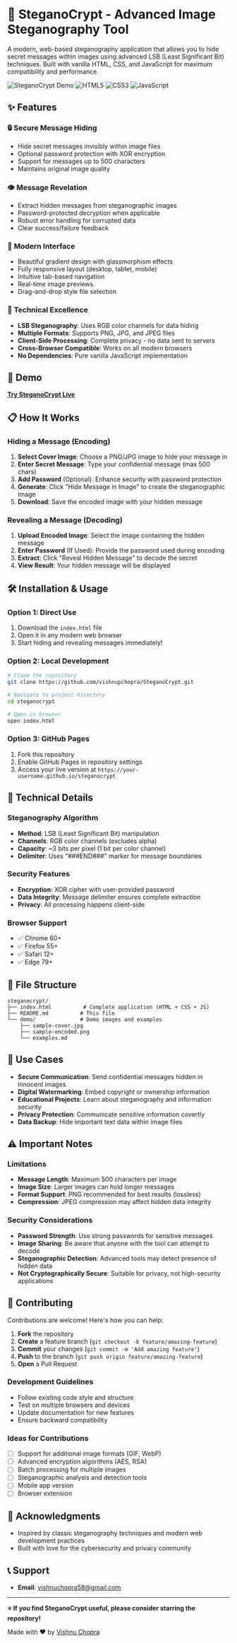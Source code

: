 # 🔐 SteganoCrypt - Advanced Image Steganography Tool

A modern, web-based steganography application that allows you to hide secret messages within images using advanced LSB (Least Significant Bit) techniques. Built with vanilla HTML, CSS, and JavaScript for maximum compatibility and performance.

![SteganoCrypt Demo](https://img.shields.io/badge/Status-Live-brightgreen) ![HTML5](https://img.shields.io/badge/HTML5-E34F26?logo=html5&logoColor=white) ![CSS3](https://img.shields.io/badge/CSS3-1572B6?logo=css3&logoColor=white) ![JavaScript](https://img.shields.io/badge/JavaScript-F7DF1E?logo=javascript&logoColor=black)

## ✨ Features

### 🔒 **Secure Message Hiding**
- Hide secret messages invisibly within image files
- Optional password protection with XOR encryption
- Support for messages up to 500 characters
- Maintains original image quality

### 👁️ **Message Revelation**
- Extract hidden messages from steganographic images
- Password-protected decryption when applicable
- Robust error handling for corrupted data
- Clear success/failure feedback

### 🎨 **Modern Interface**
- Beautiful gradient design with glassmorphism effects
- Fully responsive layout (desktop, tablet, mobile)
- Intuitive tab-based navigation
- Real-time image previews
- Drag-and-drop style file selection

### 🔧 **Technical Excellence**
- **LSB Steganography**: Uses RGB color channels for data hiding
- **Multiple Formats**: Supports PNG, JPG, and JPEG files
- **Client-Side Processing**: Complete privacy - no data sent to servers
- **Cross-Browser Compatible**: Works on all modern browsers
- **No Dependencies**: Pure vanilla JavaScript implementation

## 🚀 Demo

**[Try SteganoCrypt Live](https://vishnupchopra.github.io/SteganoCrypt/)**

## 📋 How It Works

### Hiding a Message (Encoding)
1. **Select Cover Image**: Choose a PNG/JPG image to hide your message in
2. **Enter Secret Message**: Type your confidential message (max 500 chars)
3. **Add Password** (Optional): Enhance security with password protection
4. **Generate**: Click "Hide Message in Image" to create the steganographic image
5. **Download**: Save the encoded image with your hidden message

### Revealing a Message (Decoding)
1. **Upload Encoded Image**: Select the image containing the hidden message
2. **Enter Password** (If Used): Provide the password used during encoding
3. **Extract**: Click "Reveal Hidden Message" to decode the secret
4. **View Result**: Your hidden message will be displayed

## 🛠️ Installation & Usage

### Option 1: Direct Use
1. Download the `index.html` file
2. Open it in any modern web browser
3. Start hiding and revealing messages immediately!

### Option 2: Local Development
```bash
# Clone the repository
git clone https://github.com/vishnupchopra/SteganoCrypt.git

# Navigate to project directory
cd steganocrypt

# Open in browser
open index.html
```

### Option 3: GitHub Pages
1. Fork this repository
2. Enable GitHub Pages in repository settings
3. Access your live version at `https://your-username.github.io/steganocrypt`

## 🔬 Technical Details

### Steganography Algorithm
- **Method**: LSB (Least Significant Bit) manipulation
- **Channels**: RGB color channels (excludes alpha)
- **Capacity**: ~3 bits per pixel (1 bit per color channel)
- **Delimiter**: Uses "###END###" marker for message boundaries

### Security Features
- **Encryption**: XOR cipher with user-provided password
- **Data Integrity**: Message delimiter ensures complete extraction
- **Privacy**: All processing happens client-side

### Browser Support
- ✅ Chrome 60+
- ✅ Firefox 55+
- ✅ Safari 12+
- ✅ Edge 79+

## 📁 File Structure

```
steganocrypt/
├── index.html          # Complete application (HTML + CSS + JS)
├── README.md          # This file
└── demo/              # Demo images and examples
    ├── sample-cover.jpg
    ├── sample-encoded.png
    └── examples.md
```

## 🎯 Use Cases

- **Secure Communication**: Send confidential messages hidden in innocent images
- **Digital Watermarking**: Embed copyright or ownership information
- **Educational Projects**: Learn about steganography and information security
- **Privacy Protection**: Communicate sensitive information covertly
- **Data Backup**: Hide important text data within image files

## ⚠️ Important Notes

### Limitations
- **Message Length**: Maximum 500 characters per image
- **Image Size**: Larger images can hold longer messages
- **Format Support**: PNG recommended for best results (lossless)
- **Compression**: JPEG compression may affect hidden data integrity

### Security Considerations
- **Password Strength**: Use strong passwords for sensitive messages
- **Image Sharing**: Be aware that anyone with the tool can attempt to decode
- **Steganographic Detection**: Advanced tools may detect presence of hidden data
- **Not Cryptographically Secure**: Suitable for privacy, not high-security applications

## 🤝 Contributing

Contributions are welcome! Here's how you can help:

1. **Fork** the repository
2. **Create** a feature branch (`git checkout -b feature/amazing-feature`)
3. **Commit** your changes (`git commit -m 'Add amazing feature'`)
4. **Push** to the branch (`git push origin feature/amazing-feature`)
5. **Open** a Pull Request

### Development Guidelines
- Follow existing code style and structure
- Test on multiple browsers and devices
- Update documentation for new features
- Ensure backward compatibility

### Ideas for Contributions
- [ ] Support for additional image formats (GIF, WebP)
- [ ] Advanced encryption algorithms (AES, RSA)
- [ ] Batch processing for multiple images
- [ ] Steganographic analysis and detection tools
- [ ] Mobile app version
- [ ] Browser extension

## 🌟 Acknowledgments

- Inspired by classic steganography techniques and modern web development practices
- Built with love for the cybersecurity and privacy community

## 📞 Support

- **Email**: vishnuchopra58@gmail.com

---

**⭐ If you find SteganoCrypt useful, please consider starring the repository!**

Made with ❤️ by [Vishnu Chopra](https://github.com/vishnupchopra/SteganoCrypt)
